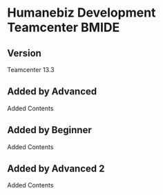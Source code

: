 # Humanebiz Development Teamcenter BMIDE

## Version
Teamcenter 13.3

## Added by Advanced
Added Contents


## Added by Beginner 
Added Contents

## Added by Advanced 2
Added Contents

